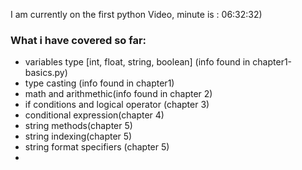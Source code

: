 I am currently on the first python Video, minute is : 06:32:32) 

### What i have covered so far:
- variables type [int, float, string, boolean] (info found in chapter1-basics.py)
- type casting (info found in chapter1)
- math and arithmethic(info found in chapter 2)
- if conditions and logical operator (chapter 3)
- conditional expression(chapter 4)
- string methods(chapter 5)
- string indexing(chapter 5)
- string format specifiers (chapter 5)
- 